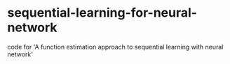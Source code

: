 # sequential-learning-for-neural-network
code for 'A function estimation approach to sequential learning with neural network'
